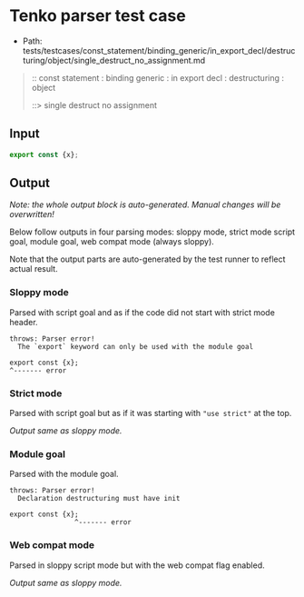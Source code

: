 # Tenko parser test case

- Path: tests/testcases/const_statement/binding_generic/in_export_decl/destructuring/object/single_destruct_no_assignment.md

> :: const statement : binding generic : in export decl : destructuring : object
>
> ::> single destruct no assignment

## Input

`````js
export const {x};
`````

## Output

_Note: the whole output block is auto-generated. Manual changes will be overwritten!_

Below follow outputs in four parsing modes: sloppy mode, strict mode script goal, module goal, web compat mode (always sloppy).

Note that the output parts are auto-generated by the test runner to reflect actual result.

### Sloppy mode

Parsed with script goal and as if the code did not start with strict mode header.

`````
throws: Parser error!
  The `export` keyword can only be used with the module goal

export const {x};
^------- error
`````

### Strict mode

Parsed with script goal but as if it was starting with `"use strict"` at the top.

_Output same as sloppy mode._

### Module goal

Parsed with the module goal.

`````
throws: Parser error!
  Declaration destructuring must have init

export const {x};
                ^------- error
`````


### Web compat mode

Parsed in sloppy script mode but with the web compat flag enabled.

_Output same as sloppy mode._

